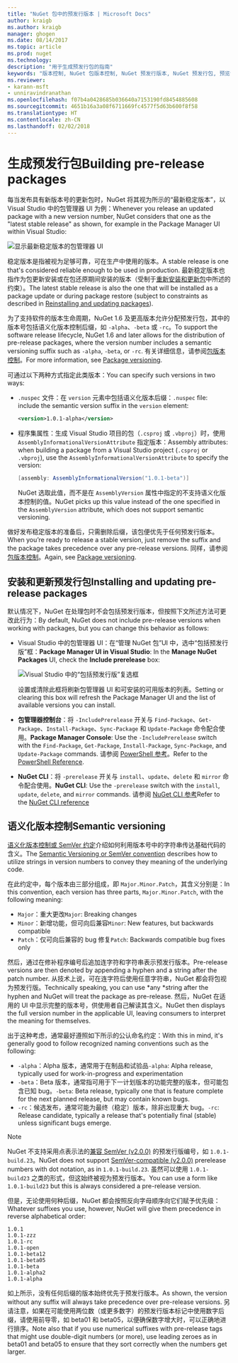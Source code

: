 ```yaml
---
title: "NuGet 包中的预发行版本 | Microsoft Docs"
author: kraigb
ms.author: kraigb
manager: ghogen
ms.date: 08/14/2017
ms.topic: article
ms.prod: nuget
ms.technology: 
description: "用于生成预发行包的指南"
keywords: "版本控制, NuGet 包版本控制, NuGet 预发行版本, NuGet 预发行包, 预览包版本, RC 包版本, Beta 包版本, NuGet 语义化版本控制"
ms.reviewer:
- karann-msft
- unniravindranathan
ms.openlocfilehash: f07b4a0428685b036640a7153190fd8454885608
ms.sourcegitcommit: 4651b16a3a08f6711669fc4577f5d63b600f8f58
ms.translationtype: HT
ms.contentlocale: zh-CN
ms.lasthandoff: 02/02/2018
---
```

# <a name="building-pre-release-packages"></a><span data-ttu-id="33941-104">生成预发行包</span><span class="sxs-lookup"><span data-stu-id="33941-104">Building pre-release packages</span></span>

<span data-ttu-id="33941-105">每当发布具有新版本号的更新包时，NuGet 将其视为所示的“最新稳定版本”，以 Visual Studio 中的包管理器 UI 为例：</span><span class="sxs-lookup"><span data-stu-id="33941-105">Whenever you release an updated package with a new version number, NuGet considers that one as the "latest stable release" as shown, for example in the Package Manager UI within Visual Studio:</span></span>

![显示最新稳定版本的包管理器 UI](media/Prerelease_01-LatestStable.png)

<span data-ttu-id="33941-107">稳定版本是指被视为足够可靠，可在生产中使用的版本。</span><span class="sxs-lookup"><span data-stu-id="33941-107">A stable release is one that's considered reliable enough to be used in production.</span></span> <span data-ttu-id="33941-108">最新稳定版本也指作为包更新安装或在包还原期间安装的版本（受制于[重新安装和更新包](../consume-packages/reinstalling-and-updating-packages.md)中所述的约束）。</span><span class="sxs-lookup"><span data-stu-id="33941-108">The latest stable release is also the one that will be installed as a package update or during package restore (subject to constraints as described in [Reinstalling and updating packages](../consume-packages/reinstalling-and-updating-packages.md)).</span></span>

<span data-ttu-id="33941-109">为了支持软件的版本生命周期，NuGet 1.6 及更高版本允许分配预发行包，其中的版本号包括语义化版本控制后缀，如 `-alpha`、`-beta` 或 `-rc`。</span><span class="sxs-lookup"><span data-stu-id="33941-109">To support the software release lifecycle, NuGet 1.6 and later allows for the distribution of pre-release packages, where the version number includes a semantic versioning suffix such as `-alpha`, `-beta`, or `-rc`.</span></span> <span data-ttu-id="33941-110">有关详细信息，请参阅[包版本控制](../reference/package-versioning.md#pre-release-versions)。</span><span class="sxs-lookup"><span data-stu-id="33941-110">For more information, see [Package versioning](../reference/package-versioning.md#pre-release-versions).</span></span>

<span data-ttu-id="33941-111">可通过以下两种方式指定此类版本：</span><span class="sxs-lookup"><span data-stu-id="33941-111">You can specify such versions in two ways:</span></span>

- <span data-ttu-id="33941-112">`.nuspec` 文件：在 `version` 元素中包括语义化版本后缀：</span><span class="sxs-lookup"><span data-stu-id="33941-112">`.nuspec` file: include the semantic version suffix in the `version` element:</span></span>

    ```xml
    <version>1.0.1-alpha</version>
    ```

- <span data-ttu-id="33941-113">程序集属性：生成 Visual Studio 项目的包（`.csproj` 或 `.vbproj`）时，使用 `AssemblyInformationalVersionAttribute` 指定版本：</span><span class="sxs-lookup"><span data-stu-id="33941-113">Assembly attributes: when building a package from a Visual Studio project (`.csproj` or `.vbproj`), use the `AssemblyInformationalVersionAttribute` to specify the version:</span></span>

    ```cs
    [assembly: AssemblyInformationalVersion("1.0.1-beta")]
    ```

    <span data-ttu-id="33941-114">NuGet 选取此值，而不是在 `AssemblyVersion` 属性中指定的不支持语义化版本控制的值。</span><span class="sxs-lookup"><span data-stu-id="33941-114">NuGet picks up this value instead of the one specified in the `AssemblyVersion` attribute, which does not support semantic versioning.</span></span>

<span data-ttu-id="33941-115">做好发布稳定版本的准备后，只需删除后缀，该包便优先于任何预发行版本。</span><span class="sxs-lookup"><span data-stu-id="33941-115">When you’re ready to release a stable version, just remove the suffix and the package takes precedence over any pre-release versions.</span></span> <span data-ttu-id="33941-116">同样，请参阅[包版本控制](../reference/package-versioning.md#pre-release-versions)。</span><span class="sxs-lookup"><span data-stu-id="33941-116">Again, see [Package versioning](../reference/package-versioning.md#pre-release-versions).</span></span>

## <a name="installing-and-updating-pre-release-packages"></a><span data-ttu-id="33941-117">安装和更新预发行包</span><span class="sxs-lookup"><span data-stu-id="33941-117">Installing and updating pre-release packages</span></span>

<span data-ttu-id="33941-118">默认情况下，NuGet 在处理包时不会包括预发行版本，但按照下文所述方法可更改此行为：</span><span class="sxs-lookup"><span data-stu-id="33941-118">By default, NuGet does not include pre-release versions when working with packages, but you can change this behavior as follows:</span></span>

- <span data-ttu-id="33941-119">Visual Studio 中的包管理器 UI：在“管理 NuGet 包”UI 中，选中“包括预发行版”框：</span><span class="sxs-lookup"><span data-stu-id="33941-119">**Package Manager UI in Visual Studio**: In the **Manage NuGet Packages** UI, check the **Include prerelease** box:</span></span>

    ![Visual Studio 中的“包括预发行版”复选框](media/Prerelease_02-CheckPrerelease.png)

    <span data-ttu-id="33941-121">设置或清除此框将刷新包管理器 UI 和可安装的可用版本的列表。</span><span class="sxs-lookup"><span data-stu-id="33941-121">Setting or clearing this box will refresh the Package Manager UI and the list of available versions you can install.</span></span>

- <span data-ttu-id="33941-122">**包管理器控制台**：将 `-IncludePrerelease` 开关与 `Find-Package`、`Get-Package`、`Install-Package`、`Sync-Package` 和 `Update-Package` 命令配合使用。</span><span class="sxs-lookup"><span data-stu-id="33941-122">**Package Manager Console**: Use the `-IncludePrerelease` switch with the `Find-Package`, `Get-Package`, `Install-Package`, `Sync-Package`, and `Update-Package` commands.</span></span> <span data-ttu-id="33941-123">请参阅 [PowerShell 参考](../tools/powershell-reference.md)。</span><span class="sxs-lookup"><span data-stu-id="33941-123">Refer to the [PowerShell Reference](../tools/powershell-reference.md).</span></span>

- <span data-ttu-id="33941-124">**NuGet CLI**：将 `-prerelease` 开关与 `install`、`update`、`delete` 和 `mirror` 命令配合使用。</span><span class="sxs-lookup"><span data-stu-id="33941-124">**NuGet CLI**: Use the `-prerelease` switch with the `install`, `update`, `delete`, and `mirror` commands.</span></span> <span data-ttu-id="33941-125">请参阅 [NuGet CLI 参考](../tools/nuget-exe-cli-reference.md)</span><span class="sxs-lookup"><span data-stu-id="33941-125">Refer to the [NuGet CLI reference](../tools/nuget-exe-cli-reference.md)</span></span>

## <a name="semantic-versioning"></a><span data-ttu-id="33941-126">语义化版本控制</span><span class="sxs-lookup"><span data-stu-id="33941-126">Semantic versioning</span></span>

<span data-ttu-id="33941-127">[语义化版本控制或 SemVer 约定](http://semver.org/spec/v1.0.0.html)介绍如何利用版本号中的字符串传达基础代码的含义。</span><span class="sxs-lookup"><span data-stu-id="33941-127">The [Semantic Versioning or SemVer convention](http://semver.org/spec/v1.0.0.html) describes how to utilize strings in version numbers to convey they meaning of the underlying code.</span></span>

<span data-ttu-id="33941-128">在此约定中，每个版本由三部分组成，即 `Major.Minor.Patch`，其含义分别是：</span><span class="sxs-lookup"><span data-stu-id="33941-128">In this convention, each version has three parts, `Major.Minor.Patch`, with the following meaning:</span></span>

- <span data-ttu-id="33941-129">`Major`：重大更改</span><span class="sxs-lookup"><span data-stu-id="33941-129">`Major`: Breaking changes</span></span>
- <span data-ttu-id="33941-130">`Minor`：新增功能，但可向后兼容</span><span class="sxs-lookup"><span data-stu-id="33941-130">`Minor`: New features, but backwards compatible</span></span>
- <span data-ttu-id="33941-131">`Patch`：仅可向后兼容的 bug 修复</span><span class="sxs-lookup"><span data-stu-id="33941-131">`Patch`: Backwards compatible bug fixes only</span></span>

<span data-ttu-id="33941-132">然后，通过在修补程序编号后追加连字符和字符串表示预发行版本。</span><span class="sxs-lookup"><span data-stu-id="33941-132">Pre-release versions are then denoted by appending a hyphen and a string after the patch number.</span></span> <span data-ttu-id="33941-133">从技术上说，可在连字符后使用任意字符串，NuGet 都会将包视为预发行版。</span><span class="sxs-lookup"><span data-stu-id="33941-133">Technically speaking, you can use *any *string after the hyphen and NuGet will treat the package as pre-release.</span></span> <span data-ttu-id="33941-134">然后，NuGet 在适用的 UI 中显示完整的版本号，供使用者自己解读其含义。</span><span class="sxs-lookup"><span data-stu-id="33941-134">NuGet then displays the full version number in the applicable UI, leaving consumers to interpret the meaning for themselves.</span></span>

<span data-ttu-id="33941-135">出于这种考虑，通常最好遵照如下所示的公认命名约定：</span><span class="sxs-lookup"><span data-stu-id="33941-135">With this in mind, it's generally good to follow recognized naming conventions such as the following:</span></span>

- <span data-ttu-id="33941-136">`-alpha`：Alpha 版本，通常用于在制品和试验品</span><span class="sxs-lookup"><span data-stu-id="33941-136">`-alpha`: Alpha release, typically used for work-in-progress and experimentation</span></span>
- <span data-ttu-id="33941-137">`-beta`：Beta 版本，通常指可用于下一计划版本的功能完整的版本，但可能包含已知 bug。</span><span class="sxs-lookup"><span data-stu-id="33941-137">`-beta`: Beta release, typically one that is feature complete for the next planned release, but may contain known bugs.</span></span>
- <span data-ttu-id="33941-138">`-rc`：候选发布，通常可能为最终（稳定）版本，除非出现重大 bug。</span><span class="sxs-lookup"><span data-stu-id="33941-138">`-rc`: Release candidate, typically a release that's potentially final (stable) unless significant bugs emerge.</span></span>

> [!Note]
> <span data-ttu-id="33941-139">NuGet 不支持采用点表示法的[兼容 SemVer (v2.0.0)](http://semver.org/spec/v2.0.0.html) 的预发行版编号，如 `1.0.1-build.23`。</span><span class="sxs-lookup"><span data-stu-id="33941-139">NuGet does not support [SemVer-compatible (v2.0.0)](http://semver.org/spec/v2.0.0.html) prerelease numbers with dot notation, as in `1.0.1-build.23`.</span></span> <span data-ttu-id="33941-140">虽然可以使用 `1.0.1-build23` 之类的形式，但这始终被视为预发行版本。</span><span class="sxs-lookup"><span data-stu-id="33941-140">You can use a form like `1.0.1-build23` but this is always considered a pre-release version.</span></span>

<span data-ttu-id="33941-141">但是，无论使用何种后缀，NuGet 都会按照反向字母顺序向它们赋予优先级：</span><span class="sxs-lookup"><span data-stu-id="33941-141">Whatever suffixes you use, however, NuGet will give them precedence in reverse alphabetical order:</span></span>

    1.0.1
    1.0.1-zzz
    1.0.1-rc
    1.0.1-open
    1.0.1-beta12
    1.0.1-beta05
    1.0.1-beta
    1.0.1-alpha2
    1.0.1-alpha

<span data-ttu-id="33941-142">如上所示，没有任何后缀的版本始终优先于预发行版本。</span><span class="sxs-lookup"><span data-stu-id="33941-142">As shown, the version without any suffix will always take precedence over pre-release versions.</span></span> <span data-ttu-id="33941-143">另请注意，如果在可能使用两位数（或更多数字）的预发行版本标记中使用数字后缀，请使用前导零，如 beta01 和 beta05，以便确保数字增大时，可以正确地进行排序。</span><span class="sxs-lookup"><span data-stu-id="33941-143">Note also that if you use numerical suffixes with pre-release tags that might use double-digit numbers (or more), use leading zeroes as in beta01 and beta05 to ensure that they sort correctly when the numbers get larger.</span></span>
